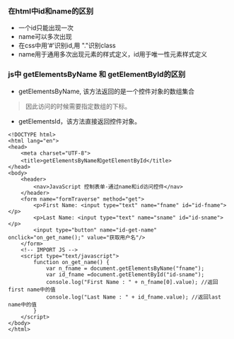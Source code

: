 ### 在html中id和name的区别
+ 一个id只能出现一次
+ name可以多次出现
+ 在css中用‘#’识别id,用 "."识别class
+ name用于通用多次出现元素的样式定义，id用于唯一性元素样式定义

### js中 getElementsByName 和 getElementById的区别
+ getElementsByName, 该方法返回的是一个控件对象的数组集合
> 因此访问的时候需要指定数组的下标。
+ getElementsId，该方法直接返回控件对象。
```
<!DOCTYPE html>
<html lang="en">
<head>
	<meta charset="UTF-8">
	<title>getElementsByName和getElementById</title>
</head>
<body>
	<header>
		<nav>JavaScript 控制表单-通过name和id访问控件</nav>
	</header>
	<form name="formTraverse" method="get">
		<p>First Name: <input type="text" name="fname" id="id-fname"></p>
		<p>Last Name: <input type="text" name="sname" id="id-sname"></p>
		<input type="button" name="id-get-name" onclick="on_get_name();" value="获取用户名"/>
	</form>
	<!-- IMPORT JS -->
	<script type="text/javascript">
		function on_get_name() {
			var n_fname = document.getElementsByName("fname");
			var id_fname =document.getElementById("id-sname");
			console.log("First Name : " + n_fname[0].value); //返回first name中的值
			console.log("Last Name : " + id_fname.value); //返回last name中的值
		}
	</script>
</body>
</html>
```